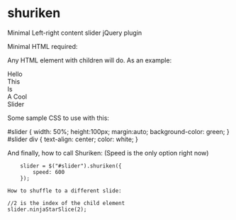 shuriken
========

Minimal Left-right content slider jQuery plugin

Minimal HTML required:

Any HTML element with children will do. As an example:

  <div id="slider">
		<div>Hello</div>
		<div>This</div>
		<div>Is</div>
		<div>A Cool</div>
		<div>Slider</div>
	</div>
  
  Some sample CSS to use with this:
  
  #slider {
		width: 50%;
		height:100px;
		margin:auto;
		background-color: green;
	}
	#slider div {
		text-align: center;
		color: white;
	}
  
  And finally, how to call Shuriken:
  (Speed is the only option right now)
  
		slider = $("#slider").shuriken({
			speed: 600
		});
    
    How to shuffle to a different slide:
    
    //2 is the index of the child element
    slider.ninjaStarSlice(2);

